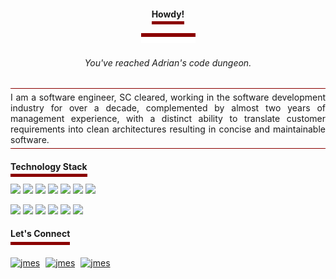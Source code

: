 <h4 align="center"><span style="border-bottom: 5px solid #8B0000;padding-bottom: 3px">Howdy!</span></h4>
<p align="center">
  <img src="https://github.com/graadi/graadi/blob/main/header-bar.png" />
</p>

<h6 align="center"><i>You've reached Adrian's code dungeon.</i></h6>

<div align="center">
<p align="justify" style="width:100%; border-top: 1px solid #8B0000; border-bottom: 1px solid #8B0000; padding-top: 5px; padding-bottom: 5px">
I am a software engineer, SC cleared, working in the software development industry for over a decade, complemented by almost two years of management experience, with a distinct ability to translate customer requirements into clean architectures resulting in concise and maintainable software.
</p>
</div>


<h4 align="left"><span style="border-bottom: 5px solid #8B0000;padding-bottom: 3px">Technology Stack</span></h4>

<p>
<img src="https://img.shields.io/badge/Programming-000000.svg?&style=for-the-badge" height="30"/>&nbsp;<img src="https://img.shields.io/badge/Java 8+-8B0000.svg?&style=for-the-badge&logo=java&logoColor=white" height="30"/>&nbsp;<img src="https://img.shields.io/badge/Spring-8B0000.svg?&style=for-the-badge&logo=spring&logoColor=white" height="30"/>&nbsp;<img src="https://img.shields.io/badge/JPA/Hibernate-8B0000.svg?&style=for-the-badge&logo=&logoColor=white" height="30"/>&nbsp;<img src="https://img.shields.io/badge/SQL-8B0000.svg?&style=for-the-badge&logo=mysql&logoColor=white" height="30"/>&nbsp;<img src="https://img.shields.io/badge/NoSQL-8B0000.svg?&style=for-the-badge&logo=mongodb&logoColor=white" height="30"/>&nbsp;<img src="https://img.shields.io/badge/JUnit/Mockito-8B0000.svg?&style=for-the-badge&logo=testing-library&logoColor=white" height="30"/>
</p>
<p>
<img src="https://img.shields.io/badge/DevOps:-000000.svg?&style=for-the-badge" height="30"/>&nbsp;<img src="https://img.shields.io/badge/Jenkins-8B0000.svg?&style=for-the-badge&logo=jenkins&logoColor=white" height="30"/>&nbsp;<img src="https://img.shields.io/badge/Docker-8B0000.svg?&style=for-the-badge&logo=docker&logoColor=white" height="30"/>&nbsp;<img src="https://img.shields.io/badge/Kubernetes-8B0000.svg?&style=for-the-badge&logo=kubernetes&logoColor=white" height="30"/>&nbsp;<img src="https://img.shields.io/badge/Azure%20CLI-8B0000.svg?&style=for-the-badge&logo=microsoft-azure&logoColor=white" height="30"/>&nbsp;<img src="https://img.shields.io/badge/Bash-8B0000.svg?&style=for-the-badge&logo=gnu-bash&logoColor=white" height="30"/>
</p>



<h4 align="left"><span style="border-bottom: 5px solid #8B0000;padding-bottom: 5px">Let's Connect</span></h4>
<p align="left" style="padding-top: 10px">
<a href="https://twitter.com/graaadi" target="blank" style="margin-right: 5px;"><img align="center" src="https://cdn.jsdelivr.net/npm/simple-icons@3.0.1/icons/twitter.svg" alt="jmes" height="30" width="40" /></a>
<a href="https://www.linkedin.com/in/graadi/" target="blank" style="margin-right: 5px;"><img align="center" src="https://cdn.jsdelivr.net/npm/simple-icons@3.0.1/icons/linkedin.svg" alt="jmes" height="30" width="40" /></a>
<a href="https://stackoverflow.com/users/jmes" target="blank"><img align="center" src="https://cdn.jsdelivr.net/npm/simple-icons@3.0.1/icons/stackoverflow.svg" alt="jmes" height="30" width="40" /></a>
</p>
